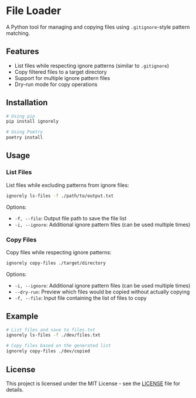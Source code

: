 # File Loader

A Python tool for managing and copying files using `.gitignore`-style pattern matching.

## Features

- List files while respecting ignore patterns (similar to `.gitignore`)
- Copy filtered files to a target directory
- Support for multiple ignore pattern files
- Dry-run mode for copy operations

## Installation

```bash
# Using pip
pip install ignorely

# Using Poetry
poetry install
```

## Usage

### List Files

List files while excluding patterns from ignore files:

```bash
ignorely ls-files -f ./path/to/output.txt
```

Options:
- `-f, --file`: Output file path to save the file list
- `-i, --ignore`: Additional ignore pattern files (can be used multiple times)

### Copy Files

Copy files while respecting ignore patterns:

```bash
ignorely copy-files ./target/directory
```

Options:
- `-i, --ignore`: Additional ignore pattern files (can be used multiple times)
- `--dry-run`: Preview which files would be copied without actually copying
- `-f, --file`: Input file containing the list of files to copy

## Example

```bash
# List files and save to files.txt
ignorely ls-files -f ./dev/files.txt

# Copy files based on the generated list
ignorely copy-files ./dev/copied
```

## License

This project is licensed under the MIT License - see the [LICENSE](LICENSE) file for details.
